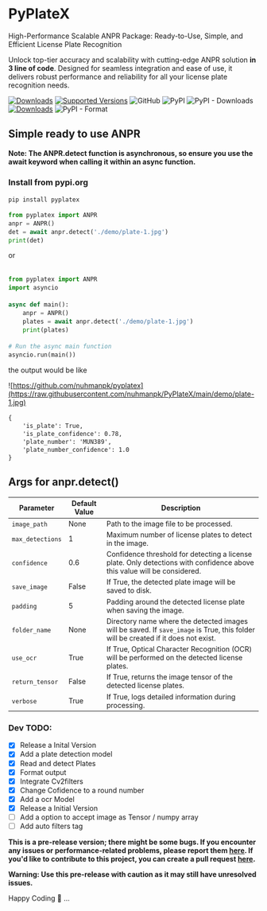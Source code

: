 # PyPlateX
High-Performance Scalable ANPR Package: Ready-to-Use, Simple, and Efficient License Plate Recognition

Unlock top-tier accuracy and scalability with cutting-edge ANPR solution **in 3 line of code**. Designed for seamless integration and ease of use, it delivers robust performance and reliability for all your license plate recognition needs.


[![Downloads](https://static.pepy.tech/personalized-badge/pyplatex?period=total&units=abbreviation&left_color=grey&right_color=yellow&left_text=Total-Downloads)](https://pepy.tech/project/pyplatex)
[![Supported Versions](https://img.shields.io/pypi/pyversions/pyplatex.svg)](https://pypi.org/project/pyplatex)
![GitHub](https://img.shields.io/github/license/nuhmanpk/pyplatex)
![PyPI](https://img.shields.io/pypi/v/pyplatex)
![PyPI - Downloads](https://img.shields.io/pypi/dm/pyplatex)
[![Downloads](https://static.pepy.tech/personalized-badge/pyplatex?period=week&units=international_system&left_color=grey&right_color=brightgreen&left_text=Downloads/Week)](https://pepy.tech/project/pyplatex)
![PyPI - Format](https://img.shields.io/pypi/format/pyplatex)

## Simple ready to use ANPR 

**Note: The ANPR.detect function is asynchronous, so ensure you use the await keyword when calling it within an async function.**

### Install from pypi.org

```sh
pip install pyplatex
```

```py
from pyplatex import ANPR
anpr = ANPR()
det = await anpr.detect('./demo/plate-1.jpg')
print(det)
```
or

```py

from pyplatex import ANPR
import asyncio

async def main():
    anpr = ANPR()
    plates = await anpr.detect('./demo/plate-1.jpg')
    print(plates)

# Run the async main function
asyncio.run(main())

```
the output would be like

![https://github.com/nuhmanpk/pyplatex](https://raw.githubusercontent.com/nuhmanpk/PyPlateX/main/demo/plate-1.jpg)

```
{
    'is_plate': True, 
    'is_plate_confidence': 0.78, 
    'plate_number': 'MUN389', 
    'plate_number_confidence': 1.0
}
```
## Args for anpr.detect()

| Parameter        | Default Value | Description                                                                                   |
|------------------|---------------|-----------------------------------------------------------------------------------------------|
| `image_path`     | None          | Path to the image file to be processed.                                                       |
| `max_detections` | 1             | Maximum number of license plates to detect in the image.                                       |
| `confidence`     | 0.6           | Confidence threshold for detecting a license plate. Only detections with confidence above this value will be considered. |
| `save_image`     | False         | If True, the detected plate image will be saved to disk.                                        |
| `padding`        | 5             | Padding around the detected license plate when saving the image.                              |
| `folder_name`    | None          | Directory name where the detected images will be saved. If `save_image` is True, this folder will be created if it does not exist. |
| `use_ocr`        | True          | If True, Optical Character Recognition (OCR) will be performed on the detected license plates. |
| `return_tensor`  | False         | If True, returns the image tensor of the detected license plates.                              |
| `verbose`        | True          | If True, logs detailed information during processing.                                          |



### Dev TODO:
- [x] Release a Inital Version
- [x] Add a plate detection model
- [x] Read and detect Plates
- [x] Format output
- [x] Integrate Cv2filters
- [x] Change Cofidence to a round number
- [x] Add a ocr Model
- [x] Release a Initial Version
- [ ] Add a option to accept image as Tensor / numpy array
- [ ] Add auto filters tag
<!-- [ ] -->

**This is a pre-release version; there might be some bugs. If you encounter any issues or performance-related problems, please report them [here](https://github.com/nuhmanpk/pyplatex/issues). If you'd like to contribute to this project, you can create a pull request [here](https://github.com/nuhmanpk/pyplatex/pulls).**

**Warning: Use this pre-release with caution as it may still have unresolved issues.**

Happy Coding 🚀 ...
